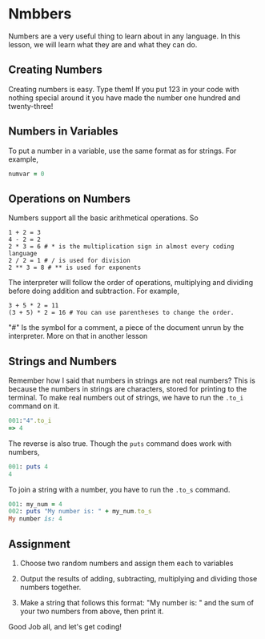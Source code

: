 # Nmbbers
Numbers are a very useful thing to learn about in any language. In this lesson, we will learn what they are and what they can do.

## Creating Numbers
Creating numbers is easy. Type them! If you put 123 in your code with nothing special around it you have made the number one hundred and twenty-three!

## Numbers in Variables
To put a number in a variable, use the same format as for strings. For example, 

```ruby
numvar = 0
```

## Operations on Numbers
Numbers support all the basic arithmetical operations. So

```
1 + 2 = 3
4 - 2 = 2
2 * 3 = 6 # * is the multiplication sign in almost every coding language
2 / 2 = 1 # / is used for division
2 ** 3 = 8 # ** is used for exponents
```

The interpreter will follow the order of operations, multiplying and dividing before doing addition and subtraction. For example,

```
3 + 5 * 2 = 11
(3 + 5) * 2 = 16 # You can use parentheses to change the order.
```

"#" Is the symbol for a comment, a piece of the document unrun by the interpreter. More on that in another lesson

## Strings and Numbers

Remember how I said that numbers in strings are not real numbers? This is because the numbers in strings are characters, stored for printing to the terminal. To make real numbers out of strings, we have to run the `.to_i` command on it.

```ruby
001:"4".to_i
=> 4
```

The reverse is also true. Though the `puts` command does work with numbers,

```ruby
001: puts 4
4
```

To join a string with a number, you have to run the `.to_s` command.

```ruby
001: my_num = 4
002: puts "My number is: " + my_num.to_s
My number is: 4
```

## Assignment

1. Choose two random numbers  and assign them   each to variables

2. Output the results of adding, subtracting, multiplying and dividing those numbers together.

3. Make a string that follows this format: "My number is: " and the sum of your two numbers from above, then print it.

Good Job all, and let's get coding!